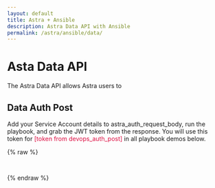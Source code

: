 ```yaml
---
layout: default
title: Astra + Ansible
description: Astra Data API with Ansible
permalink: /astra/ansible/data/
---
```


# Asta Data API

The Astra Data API allows Astra users to 

## Data Auth Post

Add your Service Account details to astra_auth_request_body, run the playbook, and grab the JWT token from the response.  You will use this token for <span style="color: #d14;">[token from devops_auth_post]</span> in all playbook demos below.

{% raw %}
```js
 
```
{% endraw %}